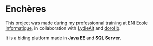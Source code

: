 # Enchères
This project was made during my professionnal training at [ENI Ecole Informatique](https://www.eni-ecole.fr/), in collaboration with [LydieAlt](https://github.com/LydieAlt) and [dorolib](https://github.com/dorolib). 

It is a biding platform made in **Java EE** and **SQL Server**.
